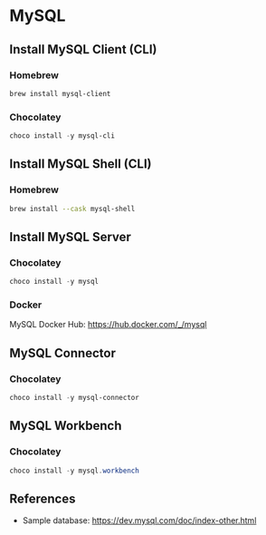# MySQL

## Install MySQL Client (CLI)

### Homebrew

```sh
brew install mysql-client
```

### Chocolatey

```ps1
choco install -y mysql-cli
```

## Install MySQL Shell (CLI)

### Homebrew

```sh
brew install --cask mysql-shell
```

## Install MySQL Server

### Chocolatey

```ps1
choco install -y mysql
```

### Docker

MySQL Docker Hub: <https://hub.docker.com/_/mysql>

## MySQL Connector

### Chocolatey

```ps1
choco install -y mysql-connector
```

## MySQL Workbench

### Chocolatey

```ps1
choco install -y mysql.workbench
```

## References

- Sample database: <https://dev.mysql.com/doc/index-other.html>
